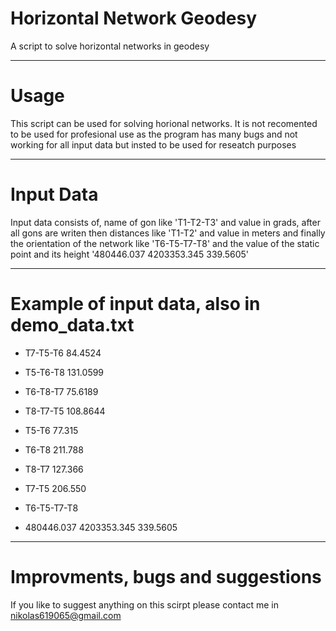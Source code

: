 # Horizontal Network Geodesy
A script to solve horizontal networks in geodesy

---

# Usage
This script can be used for solving horional networks. It is not recomented to be used for profesional use as the program has many bugs and not working for all input data but insted to be used for reseatch purposes

---

# Input Data
Input data consists of, name of gon like 'T1-T2-T3' and value in grads, after all gons are writen then distances like 'T1-T2' and value in meters and finally the orientation of the network like 'T6-T5-T7-T8' and the value of the static point and its height '480446.037 4203353.345 339.5605'

---
# Example of input data, also in demo_data.txt
- T7-T5-T6 84.4524
- T5-T6-T8 131.0599
- T6-T8-T7 75.6189
- T8-T7-T5 108.8644
- T5-T6 77.315
- T6-T8 211.788
- T8-T7 127.366
- T7-T5 206.550

- T6-T5-T7-T8
- 480446.037 4203353.345 339.5605

---

# Improvments, bugs and suggestions
If you like to suggest anything on this scirpt please contact me in nikolas619065@gmail.com
